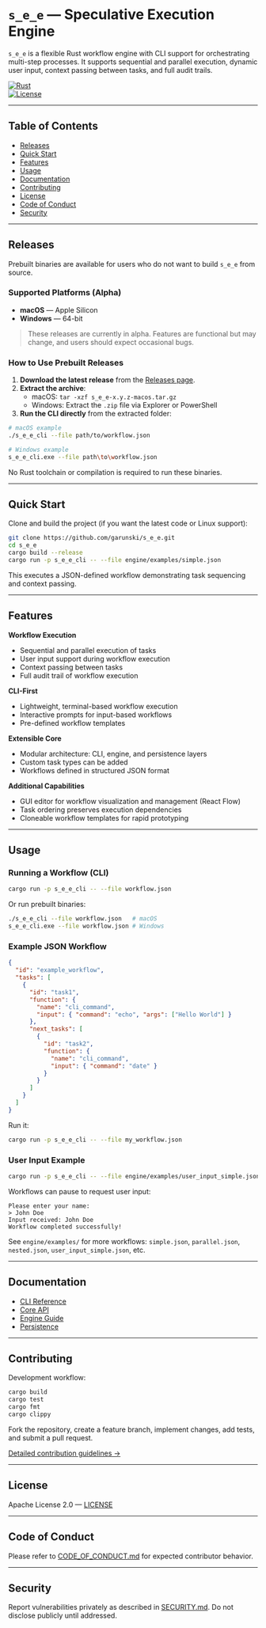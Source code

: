# `s_e_e` — Speculative Execution Engine

`s_e_e` is a flexible Rust workflow engine with CLI support for orchestrating multi-step processes. It supports sequential and parallel execution, dynamic user input, context passing between tasks, and full audit trails.

[![Rust](https://img.shields.io/badge/rust-1.70%2B-orange.svg)](https://www.rust-lang.org/)  
[![License](https://img.shields.io/badge/license-Apache--2.0-blue.svg)](LICENSE)

---

## Table of Contents

- [Releases](#releases)  
- [Quick Start](#quick-start)  
- [Features](#features)  
- [Usage](#usage)  
- [Documentation](#documentation)  
- [Contributing](#contributing)  
- [License](#license)  
- [Code of Conduct](#code-of-conduct)  
- [Security](#security)  

---

## Releases

Prebuilt binaries are available for users who do not want to build `s_e_e` from source.

### Supported Platforms (Alpha)

- **macOS** — Apple Silicon  
- **Windows** — 64-bit  

> These releases are currently in alpha. Features are functional but may change, and users should expect occasional bugs.

### How to Use Prebuilt Releases

1. **Download the latest release** from the [Releases page](https://github.com/garunski/s_e_e/releases).  
2. **Extract the archive**:
   - macOS: `tar -xzf s_e_e-x.y.z-macos.tar.gz`  
   - Windows: Extract the `.zip` file via Explorer or PowerShell  
3. **Run the CLI directly** from the extracted folder:

```bash
# macOS example
./s_e_e_cli --file path/to/workflow.json

# Windows example
s_e_e_cli.exe --file path\to\workflow.json
```

No Rust toolchain or compilation is required to run these binaries.

---

## Quick Start

Clone and build the project (if you want the latest code or Linux support):

```bash
git clone https://github.com/garunski/s_e_e.git
cd s_e_e
cargo build --release
cargo run -p s_e_e_cli -- --file engine/examples/simple.json
```

This executes a JSON-defined workflow demonstrating task sequencing and context passing.

---

## Features

**Workflow Execution**

- Sequential and parallel execution of tasks  
- User input support during workflow execution  
- Context passing between tasks  
- Full audit trail of workflow execution

**CLI-First**

- Lightweight, terminal-based workflow execution  
- Interactive prompts for input-based workflows  
- Pre-defined workflow templates

**Extensible Core**

- Modular architecture: CLI, engine, and persistence layers  
- Custom task types can be added  
- Workflows defined in structured JSON format

**Additional Capabilities**

- GUI editor for workflow visualization and management (React Flow)  
- Task ordering preserves execution dependencies  
- Cloneable workflow templates for rapid prototyping

---

## Usage

### Running a Workflow (CLI)

```bash
cargo run -p s_e_e_cli -- --file workflow.json
```

Or run prebuilt binaries:

```bash
./s_e_e_cli --file workflow.json   # macOS
s_e_e_cli.exe --file workflow.json # Windows
```

### Example JSON Workflow

```json
{
  "id": "example_workflow",
  "tasks": [
    {
      "id": "task1",
      "function": {
        "name": "cli_command",
        "input": { "command": "echo", "args": ["Hello World"] }
      },
      "next_tasks": [
        {
          "id": "task2",
          "function": {
            "name": "cli_command",
            "input": { "command": "date" }
          }
        }
      ]
    }
  ]
}
```

Run it:

```bash
cargo run -p s_e_e_cli -- --file my_workflow.json
```

### User Input Example

```bash
cargo run -p s_e_e_cli -- --file engine/examples/user_input_simple.json
```

Workflows can pause to request user input:

```
Please enter your name:
> John Doe
Input received: John Doe
Workflow completed successfully!
```

See `engine/examples/` for more workflows: `simple.json`, `parallel.json`, `nested.json`, `user_input_simple.json`, etc.

---

## Documentation

- [CLI Reference](docs/CLI.md)  
- [Core API](docs/CORE.md)  
- [Engine Guide](docs/ENGINE.md)  
- [Persistence](docs/PERSISTENCE.md)  

---

## Contributing

Development workflow:

```bash
cargo build
cargo test
cargo fmt
cargo clippy
```

Fork the repository, create a feature branch, implement changes, add tests, and submit a pull request.

[Detailed contribution guidelines →](CONTRIBUTING.md)

---

## License

Apache License 2.0 — [LICENSE](LICENSE)

---

## Code of Conduct

Please refer to [CODE_OF_CONDUCT.md](CODE_OF_CONDUCT.md) for expected contributor behavior.

---

## Security

Report vulnerabilities privately as described in [SECURITY.md](SECURITY.md). Do not disclose publicly until addressed.
